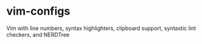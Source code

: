 # vim-configs

Vim with line numbers, syntax highlighters, clipboard support, syntastic lint checkers, and NERDTree
 
